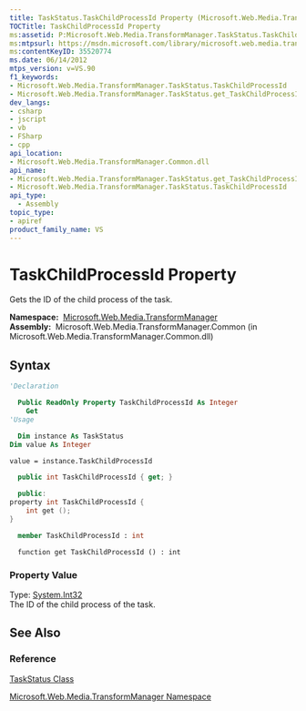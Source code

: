 ```yaml
---
title: TaskStatus.TaskChildProcessId Property (Microsoft.Web.Media.TransformManager)
TOCTitle: TaskChildProcessId Property
ms:assetid: P:Microsoft.Web.Media.TransformManager.TaskStatus.TaskChildProcessId
ms:mtpsurl: https://msdn.microsoft.com/library/microsoft.web.media.transformmanager.taskstatus.taskchildprocessid(v=VS.90)
ms:contentKeyID: 35520774
ms.date: 06/14/2012
mtps_version: v=VS.90
f1_keywords:
- Microsoft.Web.Media.TransformManager.TaskStatus.TaskChildProcessId
- Microsoft.Web.Media.TransformManager.TaskStatus.get_TaskChildProcessId
dev_langs:
- csharp
- jscript
- vb
- FSharp
- cpp
api_location:
- Microsoft.Web.Media.TransformManager.Common.dll
api_name:
- Microsoft.Web.Media.TransformManager.TaskStatus.get_TaskChildProcessId
- Microsoft.Web.Media.TransformManager.TaskStatus.TaskChildProcessId
api_type:
  - Assembly
topic_type:
- apiref
product_family_name: VS
---
```


# TaskChildProcessId Property

Gets the ID of the child process of the task.

**Namespace:**  [Microsoft.Web.Media.TransformManager](microsoft-web-media-transformmanager-namespace.md)  
**Assembly:**  Microsoft.Web.Media.TransformManager.Common (in Microsoft.Web.Media.TransformManager.Common.dll)

## Syntax

```vb
'Declaration

  Public ReadOnly Property TaskChildProcessId As Integer
    Get
'Usage

  Dim instance As TaskStatus
Dim value As Integer

value = instance.TaskChildProcessId
```

```csharp
  public int TaskChildProcessId { get; }
```

```cpp
  public:
property int TaskChildProcessId {
    int get ();
}
```

``` fsharp
  member TaskChildProcessId : int
```

```jscript
  function get TaskChildProcessId () : int
```

### Property Value

Type: [System.Int32](https://msdn.microsoft.com/library/td2s409d)  
The ID of the child process of the task.  

## See Also

### Reference

[TaskStatus Class](taskstatus-class-microsoft-web-media-transformmanager.md)

[Microsoft.Web.Media.TransformManager Namespace](microsoft-web-media-transformmanager-namespace.md)
